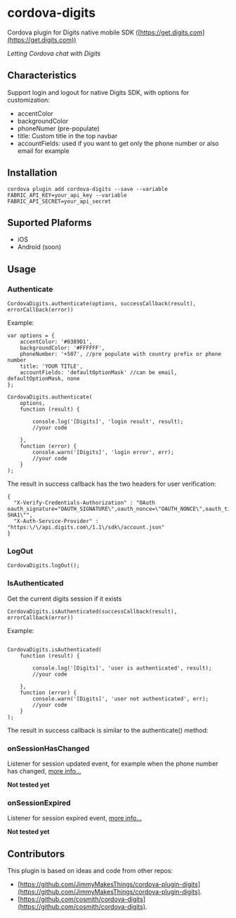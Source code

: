 # cordova-digits
Cordova plugin for Digits native mobile SDK ([https://get.digits.com](https://get.digits.com))

*Letting Cordova chat with Digits*

## Characteristics
Support login and logout for native Digits SDK, with options for customization:
- accentColor
- backgroundColor
- phoneNumer (pre-populate)
- title: Custom title in the top navbar
- accountFields: used if you want to get only the phone number or also email for example

## Installation
```
cordova plugin add cordova-digits --save --variable FABRIC_API_KEY=your_api_key --variable FABRIC_API_SECRET=your_api_secret

```
## Suported Plaforms
- iOS
- Android (soon)

## Usage

### Authenticate

`CordovaDigits.authenticate(options, successCallback(result), errorCallback(error))`

Example:
```
var options = {
    accentColor: '#0389D1',
    backgroundColor: '#FFFFFF',
    phoneNumber: '+507', //pre populate with country prefix or phone number
    title: 'YOUR TITLE',
    accountFields: 'defaultOptionMask' //can be email, defaultOptionMask, none
};

CordovaDigits.authenticate(
    options,
    function (result) {

        console.log('[Digits]', 'login result', result);
        //your code

    },
    function (error) {
        console.warn('[Digits]', 'login error', err);
        //your code
    }
);
```

The result in success callback has the two headers for user verification:
```
{
  "X-Verify-Credentials-Authorization" : "OAuth oauth_signature="OAUTH_SIGNATURE\",oauth_nonce=\"OAUTH_NONCE\",oauth_timestamp=\"1487784750\",oauth_consumer_key=\"CONSUMER_KEY\",oauth_token=\"OAUTH_TOKEN\",oauth_version=\"1.0\",oauth_signature_method=\"HMAC-SHA1\"",
  "X-Auth-Service-Provider" : "https:\/\/api.digits.com\/1.1\/sdk\/account.json"
}
```

### LogOut

```
CordovaDigits.logOut();
```


### IsAuthenticated
Get the current digits session if it exists

`CordovaDigits.isAuthenticated(successCallback(result), errorCallback(error))`

Example:
```

CordovaDigits.isAuthenticated(
    function (result) {

        console.log('[Digits]', 'user is authenticated', result);
        //your code

    },
    function (error) {
        console.warn('[Digits]', 'user not authenticated', err);
        //your code
    }
);
```

The result in success callback is similar to the authenticate() method:

### onSessionHasChanged
Listener for session updated event, for example when the phone number has changed, [more info...](https://docs.fabric.io/apple/digits/advanced-setup.html#digitssessionhaschanged)

**Not tested yet** 

### onSessionExpired
Listener for session expired event, [more info...](https://docs.fabric.io/apple/digits/advanced-setup.html#digitssessionexpiredforuserid)

**Not tested yet**

## Contributors
This plugin is based on ideas and code from other repos:
- [https://github.com/JimmyMakesThings/cordova-plugin-digits](https://github.com/JimmyMakesThings/cordova-plugin-digits).
- [https://github.com/cosmith/cordova-digits](https://github.com/cosmith/cordova-digits).


